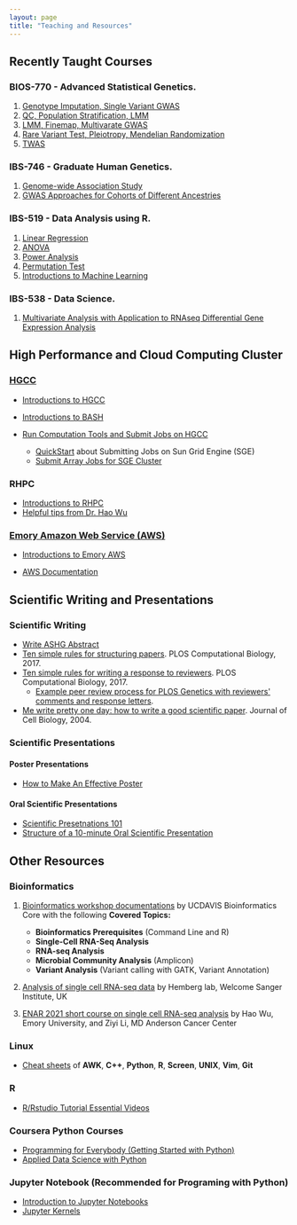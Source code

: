```yaml
---
layout: page
title: "Teaching and Resources"
---
```


## Recently Taught Courses

### BIOS-770 - Advanced Statistical Genetics.
1. <a href="../assets/CourseSlides/BiostatStatisticalGenetics/GWAS_Lecture1_GWAS.pdf">Genotype Imputation, Single Variant GWAS</a> 
2. <a href="../assets/CourseSlides/BiostatStatisticalGenetics/GWAS_Lecture2_GWAS.pdf">QC, Population Stratification, LMM</a>  
3. <a href="../assets/CourseSlides/BiostatStatisticalGenetics/GWAS_Lecture3_GWAS.pdf">LMM, Finemap, Multivarate GWAS</a> 
4. <a href="../assets/CourseSlides/BiostatStatisticalGenetics/GWAS_Lecture4_GWAS.pdf">Rare Variant Test, Pleiotropy, Mendelian Randomization</a>  
5. <a href="../assets/CourseSlides/BiostatStatisticalGenetics/TWAS_Lecture.pdf">TWAS</a>  

### IBS-746 - Graduate Human Genetics.
1. <a href="../assets/CourseSlides/GraduateHumanGenetics/IBS746_Yang_association_2021_1.pdf">Genome-wide Association Study</a>
2. <a href="../assets/CourseSlides/GraduateHumanGenetics/IBS746_Yang_association_2021_2.pdf">GWAS Approaches for Cohorts of Different Ancestries</a> 

### IBS-519 - Data Analysis using R.
1. <a href="../assets/CourseSlides/DataScience/Week8_LinearRegression.pdf"> Linear Regression</a>  
2. <a href="../assets/CourseSlides/DataScience/Week9_ANOVA.pdf"> ANOVA</a>  
3. <a href="../assets/CourseSlides/DataScience/Week11_PowerAnalysis"> Power Analysis</a>  
4. <a href="../assets/CourseSlides/DataScience/Week13_PermutationTest.pdf"> Permutation Test</a>  
5. <a href="../assets/CourseSlides/DataScience/Week14_MachineLearning.pdf"> Introductions to Machine Learning</a> 

### IBS-538 - Data Science.
1. <a href="../assets/CourseSlides/DataScience/MultivariateAnalysis.pdf"> Multivariate Analysis with Application to RNAseq Differential Gene Expression Analysis</a> 


## High Performance and Cloud Computing Cluster 
### [HGCC](https://hgcc.genetics.emory.edu/)
* <a href="../assets/ComputationSlides/HGCC_StartGuide_1.html">Introductions to HGCC</a>


* <a href="../assets/ComputationSlides/BASH.pdf">Introductions to BASH</a>


* <a href="../assets/ComputationSlides/HGCC_StartGuide_2.html">Run Computation Tools and Submit Jobs on HGCC</a>
	* [QuickStart](http://star.mit.edu/cluster/docs/0.92rc2/guides/sge.html) about Submitting Jobs on Sun Grid Engine (SGE)
	* <a href="../assets/ComputationSlides/ArrayJob.pdf" target="_self"> Submit Array Jobs for SGE Cluster</a>


### RHPC

* <a href="../assets/ComputationSlides/RSPH_HPC_StartGuide_Yang.html" target="_self"> Introductions to RHPC</a>
* [Helpful tips from Dr. Hao Wu](https://www.haowulab.org//pages/computing.html)

### [Emory Amazon Web Service (AWS)](https://aws.emory.edu/)

* <a href="../assets/ComputationSlides/EmoryAWS_StartGuide_Yang.html">Introductions to Emory AWS</a>

* [AWS Documentation](https://docs.aws.amazon.com/index.html)


## Scientific Writing and Presentations
### Scientific Writing
* <a href="../assets/ComputationSlides/Write_ASHG_Abstract.html" target="_self"> Write ASHG Abstract</a>
* [Ten simple rules for structuring papers](https://doi.org/10.1371/journal.pcbi.1005619). PLOS Computational Biology, 2017.
* [Ten simple rules for writing a response to reviewers](https://doi.org/10.1371/journal.pcbi.1005730). PLOS Computational Biology, 2017. 
  * [Example peer review process for PLOS Genetics with reviewers' comments and response letters](https://doi.org/10.1371/journal.pgen.1009482.r002).
* [Me write pretty one day: how to write a good scientific paper](https://doi.org/10.1083/jcb.200403137). Journal of Cell Biology, 2004.
  
### Scientific Presentations
#### Poster Presentations
* [How to Make An Effective Poster](https://urc.ucdavis.edu/sites/g/files/dgvnsk3561/files/local_resources/documents/pdf_documents/How_To_Make_an_Effective_Poster2.pdf)

#### Oral Scientific Presentations
* [Scientific Presetnations 101](https://www.med.upenn.edu/mdresearchopps/assets/user-content/Resources/Howtogivepresentations2014.pdf)
* [Structure of a 10-minute Oral Scientific Presentation](https://dornsife.usc.edu/assets/sites/605/docs/Tips_10_minute_Scientific_PowerPoint_Presentation_Meds_490.pdf)


## Other Resources

### Bioinformatics

1. [Bioinformatics workshop documentations](https://ucdavis-bioinformatics-training.github.io/) by UCDAVIS Bioinformatics Core with the following **Covered Topics:**
	* **Bioinformatics Prerequisites** (Command Line and R)
	* **Single-Cell RNA-Seq Analysis**	
	* **RNA-seq Analysis**
	* **Microbial Community Analysis** (Amplicon)
	* **Variant Analysis** (Variant calling with GATK, Variant Annotation)

2. [Analysis of single cell RNA-seq data](https://scrnaseq-course.cog.sanger.ac.uk/website/index.html) by Hemberg lab, Welcome Sanger Institute, UK

3. [ENAR 2021 short course on single cell RNA-seq analysis](https://www.haowulab.org/teaching/ENAR2021/scRNAseq.html) by Hao Wu, Emory University, and Ziyi Li, MD Anderson Cancer Center

### Linux
* [Cheat sheets](https://infoplatter.wordpress.com/2014/04/06/bioinformaticians-pocket-reference/) of **AWK**, **C++**, **Python**, **R**, **Screen**, **UNIX**, **Vim**, **Git**

### R
* [R/Rstudio Tutorial Essential Videos](https://resources.rstudio.com/)

### Coursera Python Courses
* [Programming for Everybody (Getting Started with Python)](https://www.coursera.org/learn/python)
* [Applied Data Science with Python](https://www.coursera.org/specializations/data-science-python#courses)

### Jupyter Notebook (Recommended for Programing with Python)
* [Introduction to Jupyter Notebooks](https://programminghistorian.org/en/lessons/jupyter-notebooks)
* [Jupyter Kernels](https://github.com/jupyter/jupyter/wiki/Jupyter-kernels)